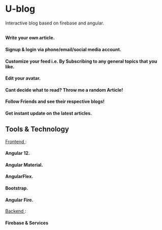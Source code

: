 # U-blog
 Interactive blog based on firebase and angular.

## 

#### Write your own article. <br>
#### Signup & login via phone/email/social media account.
#### Customize your feed i.e. By Subscribing to any general topics that you like.
#### Edit your avatar.
#### Cant decide what to read? Throw me a random Article!
#### Follow Friends and see their respective blogs!
#### Get instant update on the latest articles.


## Tools & Technology

 <ins> Frontend </ins> :
#### Angular 12.
#### Angular Material.
#### AngularFlex.
#### Bootstrap.
#### Angular Fire.


 <ins> Backend </ins> :
#### Firebase & Services
